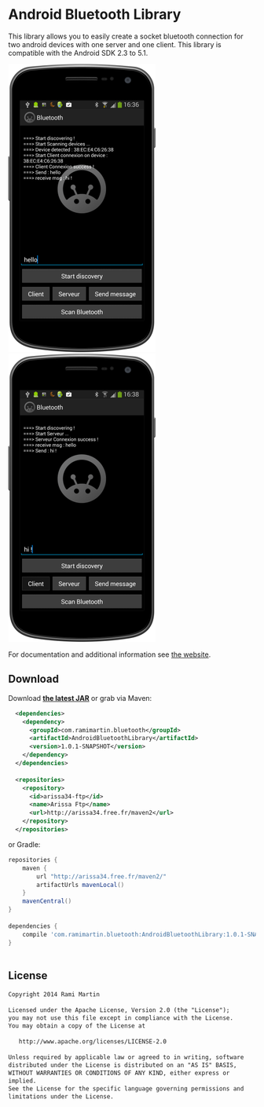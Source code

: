 Android Bluetooth Library
=====================

This library allows you to easily create a socket bluetooth connection for two android devices with one server and one client. This library is compatible with the Android SDK 2.3 to 5.1.

![ScreenShot](img/nexus_client.png)![ScreenShot](img/nexus_server.png)


For documentation and additional information see [the website][1].

Download
--------
Download __[the latest JAR][2]__  or grab via Maven:
```xml
  <dependencies>
    <dependency>
      <groupId>com.ramimartin.bluetooth</groupId>
      <artifactId>AndroidBluetoothLibrary</artifactId>
      <version>1.0.1-SNAPSHOT</version>
    </dependency>
  </dependencies>

  <repositories>
    <repository>
      <id>arissa34-ftp</id>
      <name>Arissa Ftp</name>
      <url>http://arissa34.free.fr/maven2</url>
    </repository>
  </repositories>
```
or Gradle:
```groovy
repositories {
    maven {
        url "http://arissa34.free.fr/maven2/"
        artifactUrls mavenLocal()
    }
    mavenCentral()
}

dependencies {
    compile 'com.ramimartin.bluetooth:AndroidBluetoothLibrary:1.0.1-SNAPSHOT'
}
    
```
License
-------

    Copyright 2014 Rami Martin

    Licensed under the Apache License, Version 2.0 (the "License");
    you may not use this file except in compliance with the License.
    You may obtain a copy of the License at

       http://www.apache.org/licenses/LICENSE-2.0

    Unless required by applicable law or agreed to in writing, software
    distributed under the License is distributed on an "AS IS" BASIS,
    WITHOUT WARRANTIES OR CONDITIONS OF ANY KIND, either express or implied.
    See the License for the specific language governing permissions and
    limitations under the License.
    
[1]: http://arissa34.github.io/Android-Bluetooth-Library/
[2]: http://arissa34.free.fr/maven2/com/ramimartin/bluetooth/AndroidBluetoothLibrary/1.0.1-SNAPSHOT/AndroidBluetoothLibrary-1.0.1-20140503.130306-1.jar
